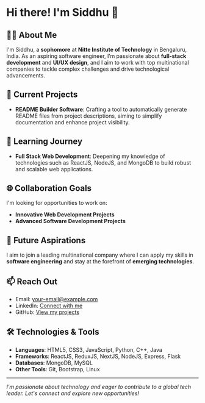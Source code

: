 # Hi there! I'm Siddhu 👋

## 🧑‍💻 About Me

I'm Siddhu, a **sophomore** at **Nitte Institute of Technology** in Bengaluru, India. As an aspiring software engineer, I’m passionate about **full-stack development** and **UI/UX design**, and I aim to work with top multinational companies to tackle complex challenges and drive technological advancements.

## 🔧 Current Projects

- **README Builder Software**: Crafting a tool to automatically generate README files from project descriptions, aiming to simplify documentation and enhance project visibility.

## 🌱 Learning Journey

- **Full Stack Web Development**: Deepening my knowledge of technologies such as ReactJS, NodeJS, and MongoDB to build robust and scalable web applications.

## 🌐 Collaboration Goals

I'm looking for opportunities to work on:
- **Innovative Web Development Projects**
- **Advanced Software Development Projects**

## 🚀 Future Aspirations

I aim to join a leading multinational company where I can apply my skills in **software engineering** and stay at the forefront of **emerging technologies**.

## 📫 Reach Out

- Email: [your-email@example.com](mailto:your-email@example.com)
- LinkedIn: [Connect with me](#)
- GitHub: [View my projects](#)

## 🛠️ Technologies & Tools

- **Languages**: HTML5, CSS3, JavaScript, Python, C++, Java
- **Frameworks**: ReactJS, ReduxJS, NextJS, NodeJS, Express, Flask
- **Databases**: MongoDB, MySQL
- **Other Tools**: Git, Bootstrap, Linux

---

*I’m passionate about technology and eager to contribute to a global tech leader. Let's connect and explore new opportunities!*

